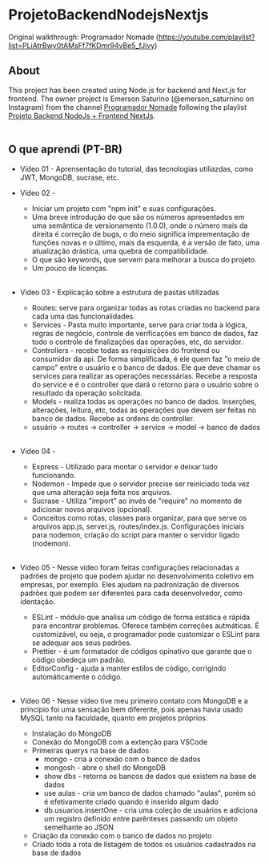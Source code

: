 # ProjetoBackendNodejsNextjs
Original walkthrough: Programador Nomade (https://youtube.com/playlist?list=PLiAtrBwy0tAMsFf7fKDmr94vBe5_fJivy)
<br>

## About
This project has been created using Node.js for backend and Next.js for frontend. The owner project is Emerson Saturino (@emerson_saturnino on Instagram) from the channel <a href="https://www.youtube.com/channel/UCoda2nAStlC-jvgeBgR0J7A">Programador Nomade</a> following the playlist <a href="https://www.youtube.com/playlist?list=PLiAtrBwy0tAMsFf7fKDmr94vBe5_fJivy">Projeto Backend NodeJs + Frontend NextJs</a>.<br><br>

## O que aprendi (PT-BR)
* Vídeo 01 - Aprensentação do tutorial, das tecnologias utiliazdas, como JWT, MongoDB, sucrase, etc.

* Vídeo 02 - 
    * Iniciar um projeto com "npm init" e suas configurações. 
    * Uma breve introdução do que são os números apresentados em uma semântica de versionamento (1.0.0), onde o número mais da direita é correção de bugs, o do meio significa imprementação de funções novas e o último, mais da esquerda, é a versão de fato, uma atualização drástica, uma quebra de compatibilidade.
    * O que são keywords, que servem para melhorar a busca do projeto.
    * Um pouco de licenças.<br><br>

* Video 03 - Explicação sobre a estrutura de pastas utilizadas
    * Routes: serve para organizar todas as rotas criadas no backend para cada uma das funcionalidades.
    * Services - Pasta muito importante, serve para criar toda a lógica, regras de negócio, controle de verificações em banco de dados, faz todo o controle de finalizações das operações, etc, do servidor.
    * Controllers - recebe todas as requisições do frontend ou consumidor da api. De forma simplificada, é ele quem faz "o meio de campo" entre o usuário e o banco de dados. Ele que deve chamar os services para realizar as operações necessárias. Recebe a resposta do service e é o controller que dará o retorno para o usuário sobre o resultado da operação solicitada.
    * Models - realiza todas as operações no banco de dados. Inserções, alterações, leitura, etc, todas as operações que devem ser feitas no banco de dados. Recebe as ordens do controller.
    * usuário -> routes -> controller -> service -> model -> banco de dados<br><br>

* Vídeo 04 - 
    * Express - Utilizado para montar o servidor e deixar tudo funcionando.
    * Nodemon - Impede que o servidor precise ser reiniciado toda vez que uma alteração seja feita nos arquivos.
    * Sucrase - Utiliza "import" ao invés de "require" no momento de adicionar novos arquivos (opcional).
    * Conceitos como rotas, classes para organizar, para que serve os arquivos app.js, server.js, routes/index.js. Configurações iniciais para nodemon, criação do script para manter o servidor ligado (nodemon).<br><br>

* Vídeo 05 - Nesse vídeo foram feitas configurações relacionadas a padrões de projeto que podem ajudar no desenvolvimento coletivo em empresas, por exemplo. Eles ajudam na padronização de diversos padrões que podem ser diferentes para cada desenvolvedor, como identação.
    * ESLint - módulo que analisa um código de forma estática e rápida para encontrar problemas. Oferece também correções autmáticas. É customizável, ou seja, o programador pode customizar o ESLint para se adequar aos seus padrões.
    * Prettier - é um formatador de códigos opinativo que garante que o código obedeça um padrão.
    * EditorConfig - ajuda a manter estilos de código, corrigindo automáticamente o código.<br><br>

* Vídeo 06 - Nesse vídeo tive meu primeiro contato com MongoDB e a princípio foi uma sensação bem diferente, pois apenas havia usado MySQL tanto na faculdade, quanto em projetos próprios.
    * Instalação do MongoDB
    * Conexão do MongoDB com a extenção para VSCode
    * Primeiras querys na base de dados
        * mongo - cria a conexão com o banco de dados
        * mongosh - abre o shell do MongoDB
        * show dbs - retorna os bancos de dados que existem na base de dados
        * use aulas - cria um banco de dados chamado "aulas", porém só é efetivamente criado quando é inserido algum dado
        * db.usuarios.insertOne - cria uma coleção de usuários e adiciona um registro definido entre parênteses passando um objeto semelhante ao JSON
    * Criação da conexão com o banco de dados no projeto
    * Criado toda a rota de listagem de todos os usuários cadastrados na base de dados

